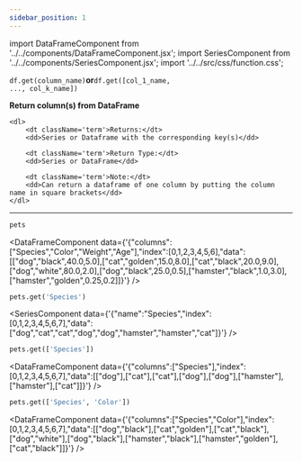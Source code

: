 ```yaml
---
sidebar_position: 1
---
```


import DataFrameComponent from '../../components/DataFrameComponent.jsx';
import SeriesComponent from '../../components/SeriesComponent.jsx';
import '../../src/css/function.css';

<code>df.get(column_name)</code><strong>or</strong><code>df.get([col_1_name, ..., col_k_name])</code>

<div className='base'>
    <p><strong>Return column(s) from DataFrame</strong></p>

    <dl>
        <dt className='term'>Returns:</dt>
        <dd>Series or Dataframe with the corresponding key(s)</dd>

        <dt className='term'>Return Type:</dt>
        <dd>Series or DataFrame</dd>

        <dt className='term'>Note:</dt>
        <dd>Can return a dataframe of one column by putting the column name in square brackets</dd>
    </dl>
</div>

---

```python
pets
```

<DataFrameComponent data={'{"columns":["Species","Color","Weight","Age"],"index":[0,1,2,3,4,5,6],"data":[["dog","black",40.0,5.0],["cat","golden",15.0,8.0],["cat","black",20.0,9.0],["dog","white",80.0,2.0],["dog","black",25.0,0.5],["hamster","black",1.0,3.0],["hamster","golden",0.25,0.2]]}'} />

```python
pets.get('Species')
```
<SeriesComponent data={'{"name":"Species","index":[0,1,2,3,4,5,6,7],"data":["dog","cat","cat","dog","dog","hamster","hamster","cat"]}'} /> 

```python
pets.get(['Species'])
```
<DataFrameComponent data={'{"columns":["Species"],"index":[0,1,2,3,4,5,6,7],"data":[["dog"],["cat"],["cat"],["dog"],["dog"],["hamster"],["hamster"],["cat"]]}'} />

```python
pets.get(['Species', 'Color'])
```
<DataFrameComponent data={'{"columns":["Species","Color"],"index":[0,1,2,3,4,5,6,7],"data":[["dog","black"],["cat","golden"],["cat","black"],["dog","white"],["dog","black"],["hamster","black"],["hamster","golden"],["cat","black"]]}'} />